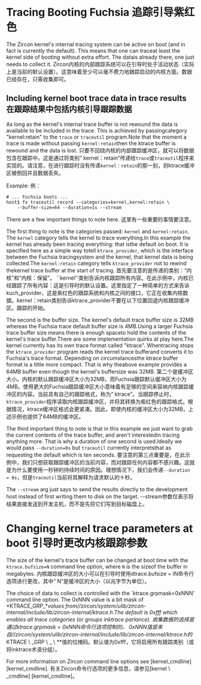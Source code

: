  
# Tracing Booting Fuchsia  追踪引导紫红色 

The Zircon kernel's internal tracing system can be active on boot (and in fact is currently the default). This means that one can traceat least the kernel side of booting without extra effort. The datais already there, one just needs to collect it. Zircon内核的内部跟踪系统可以在引导时处于活动状态（实际上是当前的默认设置）。这意味着至少可以毫不费力地跟踪启动的内核方面。数据已经存在，只需收集即可。

 
## Including kernel boot trace data in trace results  在跟踪结果中包括内核引导跟踪数据 

As long as the kernel's internal trace buffer is not rewound the data is available to be included in the trace. This is achieved by passingcategory "kernel:retain" to the `trace` or `traceutil` program.Note that the moment a trace is made without passing `kernel:retain`then the ktrace buffer is rewound and the data is lost. 只要不回绕内核的内部跟踪缓冲区，就可以将数据包含在跟踪中。这是通过将类别“ kernel：retain”传递给`trace`或`traceutil`程序来实现的。请注意，在进行跟踪时没有传递`kernel：retain`的那一刻，则ktrace缓冲区被倒回并且数据丢失。

Example:  例：

```shell
# ... Fuchsia boots ...
host$ fx traceutil record --categories=kernel,kernel:retain \
    --buffer-size=64 --duration=1s --stream
```
 

There are a few important things to note here.  这里有一些重要的事情要注意。

The first thing to note is the categories passed: `kernel` and `kernel:retain`. The `kernel` category tells the kernel to trace everything.In this example the kernel has already been tracing everything: that isthe default on boot. It is specified here as a simple way totell `ktrace_provider`, which is the interface between the Fuchsia tracingsystem and the kernel, that kernel data is being collected.The `kernel:retain` category tells `ktrace_provider` not to rewind thekernel trace buffer at the start of tracing. 首先要注意的是传递的类别：“内核”和“内核：保留”。 ``kernel''类别告诉内核跟踪所有内容。在此示例中，内核已经跟踪了所有内容：这是引导时的默认设置。这里指定了一种简单的方式来告诉kuch_provider，这是紫红色的跟踪系统和内核之间的接口，它正在收集内核数据。kernel：retain类别告诉ktrace_provider不要在以下位置回退内核跟踪缓冲区。跟踪的开始。

The second is the buffer size. The kernel's default trace buffer size is 32MB whereas the Fuchsia trace default buffer size is 4MB.Using a larger Fuchsia trace buffer size means there is enough spaceto hold the contents of the kernel's trace buffer.There are some implementation quirks at play here.The kernel currently has its own trace format called "ktrace". Whentracing stops the `ktrace_provider` program reads the kernel trace bufferand converts it to Fuchsia's trace format. Depending on circumstancesthe ktrace buffer format is a little more compact. That is why theabove example provides a 64MB buffer even though the kernel's buffersize was 32MB. 第二个是缓冲区大小。内核的默认跟踪缓冲区大小为32MB，而Fuchsia跟踪默认缓冲区大小为4MB。使用更大的Fuchsia跟踪缓冲区大小意味着有足够的空间来容纳内核跟踪缓冲区的内容。当前具有自己的跟踪格式，称为“ ktrace”。当跟踪停止时，`ktrace_provider`程序读取内核跟踪缓冲区，并将其转换为紫红色的跟踪格式。根据情况，ktrace缓冲区格式会更紧凑。因此，即使内核的缓冲区大小为32MB，上述示例也提供了64MB的缓冲区。

The third important thing to note is that in this example we just want to grab the current contents of the trace buffer, and aren't interestedin tracing anything more. That is why a duration of one second is used.Ideally we would pass `--duration=0s` but `traceutil` currently interpretsthat as requesting the default which is ten seconds. 要注意的第三点重要是，在此示例中，我们只想获取跟踪缓冲区的当前内容，而对跟踪任何内容都不感兴趣。这就是为什么要使用一秒钟的持续时间的原因。理想情况下，我们会传递`--duration = 0s`，但是`traceutil`当前将其解释为请求默认的十秒。

The `--stream` arg just says to send the results directly to the development host instead of first writing them to disk on the target. --stream参数仅表示将结果直接发送到开发主机，而不是先将它们写到目标磁盘上。

 
# Changing kernel trace parameters at boot  引导时更改内核跟踪参数 

The size of the kernel's trace buffer can be changed at boot time with the `ktrace.bufsize=N` command line option, where `N` is the sizeof the buffer in megabytes. 内核跟踪缓冲区的大小可以在引导时使用dtrace.bufsize = IN命令行选项进行更改，其中“ N”是缓冲区的大小（以兆字节为单位）。

The choice of data to collect is controlled with the `ktrace.grpmask=0xNNN' command line option. The 0xNNN value is a bit mask of *KTRACE\_GRP\_\**values from//zircon/system/ulib/zircon-internal/include/lib/zircon-internal/ktrace.h.The default is 0xfff which enables all trace categories (or groups inktrace parlance). 收集数据的选择是通过ktrace.grpmask = 0xNNN命令行选项控制的。 0xNNN值是来自//zircon/system/ulib/zircon-internal/include/lib/zircon-internal/ktrace.h的* KTRACE \ _GRP \ _ \ **值的位掩码。默认值为0xfff，它将启用所有跟踪类别（或将inktrace术语分组）。

For more information on Zircon command line options see [kernel\_cmdline][kernel_cmdline]. 有关Zircon命令行选项的更多信息，请参见[kernel \ _cmdline] [kernel_cmdline]。

 

